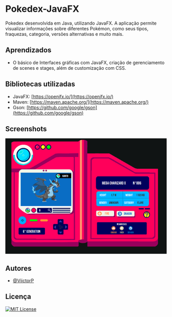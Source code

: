 
# Pokedex-JavaFX

Pokedex desenvolvida em Java, utilizando JavaFX. A aplicação permite visualizar informações sobre diferentes Pokémon, como seus tipos, fraquezas, categoria, versões alternativas e muito mais.
## Aprendizados

- O básico de Interfaces gráficas com JavaFX, criação de gerenciamento de scenes e stages, além de customização com CSS.
## Bibliotecas utilizadas

- JavaFX: [https://openjfx.io/](https://openjfx.io/)
- Maven: [https://maven.apache.org/](https://maven.apache.org/)
- Gson: [https://github.com/google/gson](https://github.com/google/gson)
## Screenshots

![interface](Interface_pokedex.png)
## Autores

- [@ViictorP](https://www.github.com/ViictorP)


## Licença

[![MIT License](https://img.shields.io/badge/License-MIT-green.svg)](https://choosealicense.com/licenses/mit/)

